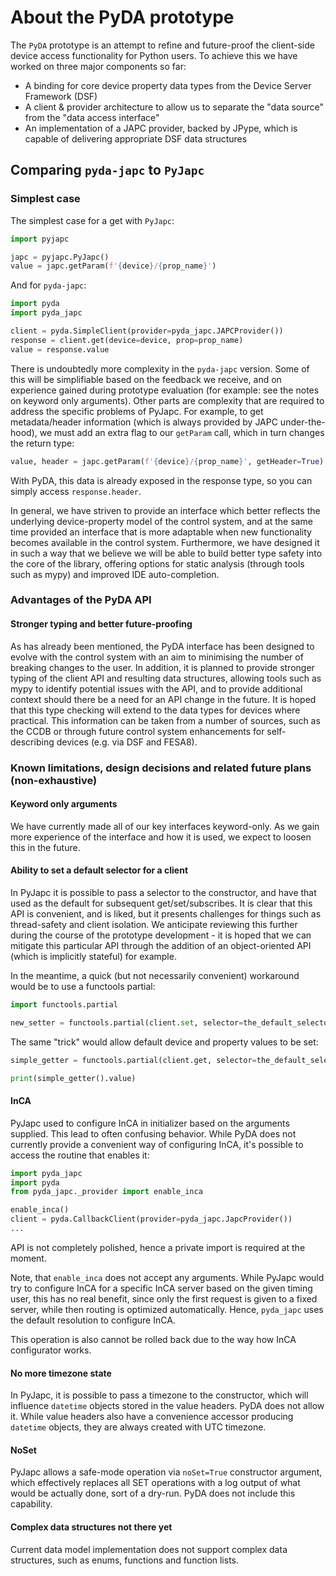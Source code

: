 # About the PyDA prototype

The ``PyDA`` prototype is an attempt to refine and future-proof the client-side device access
functionality for Python users.
To achieve this we have worked on three major components so far:

 * A binding for core device property data types from the Device Server Framework (DSF)
 * A client & provider architecture to allow us to separate the "data source" from the "data access interface"
 * An implementation of a JAPC provider, backed by JPype, which is capable of delivering appropriate DSF data structures

## Comparing ``pyda-japc`` to ``PyJapc``

### Simplest case

The simplest case for a get with ``PyJapc``:
```python
import pyjapc

japc = pyjapc.PyJapc()
value = japc.getParam(f'{device}/{prop_name}')
```

And for ``pyda-japc``:

```python
import pyda
import pyda_japc

client = pyda.SimpleClient(provider=pyda_japc.JAPCProvider())
response = client.get(device=device, prop=prop_name)
value = response.value
```

There is undoubtedly more complexity in the ``pyda-japc`` version. Some of this will be simplifiable
based on the feedback we receive, and on experience gained during prototype evaluation
(for example: see the notes on keyword only arguments). Other parts are complexity that
are required to address the specific problems of PyJapc. For example, to get metadata/header
information (which is always provided by JAPC under-the-hood), we must add an extra flag to our
``getParam`` call, which in turn changes the return type:

```python
value, header = japc.getParam(f'{device}/{prop_name}', getHeader=True)
```

With PyDA, this data is already exposed in the response type, so you can simply access ``response.header``.

In general, we have striven to provide an interface which better reflects the underlying device-property
model of the control system, and at the same time provided an interface that is more adaptable when new
functionality becomes available in the control system.  Furthermore, we have designed it in such a way that
we believe we will be able to build better type safety into the core of the library, offering options for
static analysis (through tools such as mypy) and improved IDE auto-completion.


### Advantages of the PyDA API

#### Stronger typing and better future-proofing

As has already been mentioned, the PyDA interface has been designed to evolve with the control system
with an aim to minimising the number of breaking changes to the user. In addition, it is planned to provide
stronger typing of the client API and resulting data structures, allowing tools such as mypy to identify
potential issues with the API, and to provide additional context should there be a need for an API
change in the future. It is hoped that this type checking will extend to the data types for devices where
practical. This information can be taken from a number of sources, such as the CCDB or through future control
system enhancements for self-describing devices (e.g. via DSF and FESA8).

<!--
#### Opportunities for more ambitious client APIs

A more ambitious Object-oriented API.
-->


<!--
#### Mixing sync and async in a single client

PyJapc gives an optional ``callback`` argument, allowing you to go from a synchronous get to an asynchronous one
-->


<!--
#### More control of threads

TODO
Include:
 * CallbackClient thread-pool
 * AsyncIO event loop running (and the fact that JAPC is creating a thread-pool under the hood)
 * ...
-->


<!--
#### Get / Set round-trip

TODO
-->


<!--
#### Swappable data sources (providers)

Provider
-->


<!--
#### Middleware to influence a subscription stream

e.g. for Grouping/Synchronisation
-->


<!--
#### Simulation mode

Allow swapping the backend out...
-->


### Known limitations, design decisions and related future plans (non-exhaustive)

#### Keyword only arguments

We have currently made all of our key interfaces keyword-only.
As we gain more experience of the interface and how it is used, we expect to loosen this in the future.


#### Ability to set a default selector for a client

In PyJapc it is possible to pass a selector to the constructor, and have that used as the default for
subsequent get/set/subscribes. It is clear that this API is convenient, and is liked, but it presents
challenges for things such as thread-safety and client isolation. We anticipate reviewing this further
during the course of the prototype development - it is hoped that we can mitigate this particular
API through the addition of an object-oriented API (which is implicitly stateful) for example.

In the meantime, a quick (but not necessarily convenient) workaround would be to use a functools partial:

```python
import functools.partial

new_setter = functools.partial(client.set, selector=the_default_selector)
```

The same "trick" would allow default device and property values to be set:

```python
simple_getter = functools.partial(client.get, selector=the_default_selector, device='my-device', prop='my-property')

print(simple_getter().value)
```

#### InCA

PyJapc used to configure InCA in initializer based on the arguments supplied. This lead to often confusing
behavior. While PyDA does not currently provide a convenient way of configuring InCA, it's possible to
access the routine that enables it:

```python
import pyda_japc
import pyda
from pyda_japc._provider import enable_inca

enable_inca()
client = pyda.CallbackClient(provider=pyda_japc.JapcProvider())
...
```

API is not completely polished, hence a private import is required at the moment.

Note, that `enable_inca` does not accept any arguments. While PyJapc would try to configure InCA for a
specific InCA server based on the given timing user, this has no real benefit, since only the first
request is given to a fixed server, while then routing is optimized automatically. Hence, `pyda_japc`
uses the default resolution to configure InCA.

This operation is also cannot be rolled back due to the way how InCA configurator works.

#### No more timezone state

In PyJapc, it is possible to pass a timezone to the constructor, which will influence `datetime` objects
stored in the value headers. PyDA does not allow it. While value headers also have a convenience accessor
producing `datetime` objects, they are always created with UTC timezone.

#### NoSet

PyJapc allows a safe-mode operation via `noSet=True` constructor argument, which effectively replaces
all SET operations with a log output of what would be actually done, sort of a dry-run. PyDA does not
include this capability.

<!--
#### Properties not parameters

In JAPC a parameter can be either a device property, or a field of a device property.

-->

#### Complex data structures not there yet

Current data model implementation does not support complex data structures, such as enums,
functions and function lists.


<!--
#### Property specific casting

In PyJapc Python type conversion is based on information from a "property descriptor".
In PyDA we do not currently expose such information, and therefore are currently only able to do a naive type conversion.
-->

<!--
#### Looser RBAC API coupling

PyJapc includes APIs for RBAC authentication. PyDA doesn't ... TODO
-->
